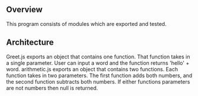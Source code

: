 ## Overview

This program consists of modules which are exported and tested.

## Architecture

Greet.js exports an object that contains one function. That function takes in a single parameter. User can input a word and the function returns 'hello' + word.
arithmetic.js exports an object that contains two functions. Each function takes in two parameters. The first function adds both numbers, and the second function subtracts both numbers. If either functions parameters are not numbers then null is returned. 
